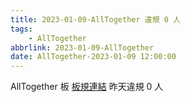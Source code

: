 ```yaml
---
title: 2023-01-09-AllTogether 違規 0 人
tags:
    - AllTogether
abbrlink: 2023-01-09-AllTogether
date: AllTogether-2023-01-09 12:00:00
---
```

AllTogether 板 [板規連結](https://www.ptt.cc/bbs/AllTogether/M.1643211430.A.5FB.html)
昨天違規 0 人
